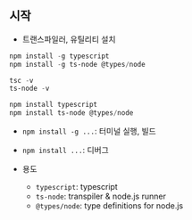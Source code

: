 ## 시작

* 트랜스파일러, 유틸리티 설치
```powershell
npm install -g typescript
npm install -g ts-node @types/node

tsc -v
ts-node -v

npm install typescript
npm install ts-node @types/node
```

* `npm install -g ...`: 터미널 실행, 빌드
* `npm install ...`: 디버그

* 용도
    * `typescript`: typescript
    * `ts-node`: transpiler & node.js runner
    * `@types/node`: type definitions for node.js
